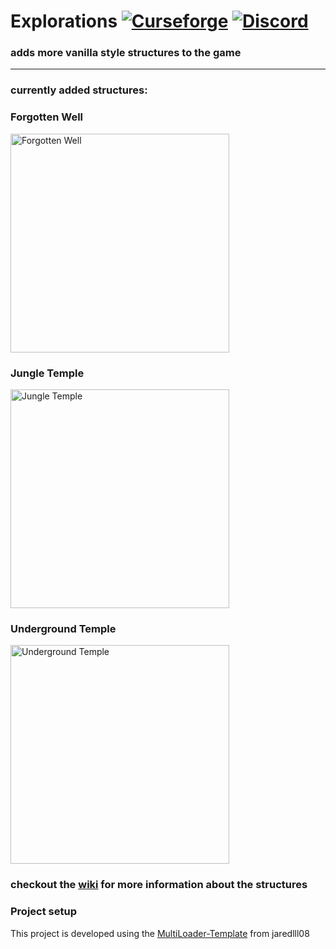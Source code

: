 # Explorations [![Curseforge](http://cf.way2muchnoise.eu/full_550247_downloads.svg)](https://www.curseforge.com/minecraft/mc-mods/explorations) [![Discord](https://img.shields.io/discord/639540436524072970?color=0a48c4&label=%20&logo=discord&logoColor=FFF)](https://discord.gg/bhUaWhq)

### adds more vanilla style structures to the game
<hr>  

### currently added structures:

### Forgotten Well
<img src="https://i.ibb.co/cLxYjbk/forgotten-well.png" alt="Forgotten Well" width="350">

### Jungle Temple
<img src="https://i.ibb.co/tY40Ttq/jungle-temple.png#12" alt="Jungle Temple" width="350">

### Underground Temple
<img src="https://i.ibb.co/0cKmPqp/underground-temple.png#123" alt="Underground Temple" width="350">


### checkout the [wiki](https://github.com/tristankechlo/Explorations/wiki) for more information about the structures


### Project setup
This project is developed using the [MultiLoader-Template](https://github.com/jaredlll08/MultiLoader-Template) from jaredlll08